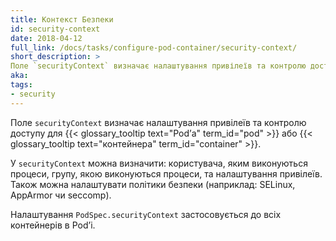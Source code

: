 ```yaml
---
title: Контекст Безпеки
id: security-context
date: 2018-04-12
full_link: /docs/tasks/configure-pod-container/security-context/
short_description: >
Поле `securityContext` визначає налаштування привілеїв та контролю доступу для Podʼа або контейнера.
aka: 
tags:
- security
---
```

 Поле `securityContext` визначає налаштування привілеїв та контролю доступу для {{< glossary_tooltip text="Podʼа" term_id="pod" >}} або
{{< glossary_tooltip text="контейнера" term_id="container" >}}.

<!--more-->

У `securityContext` можна визначити: користувача, яким виконуються процеси, групу, якою виконуються процеси, та налаштування привілеїв. Також можна налаштувати політики безпеки (наприклад: SELinux, AppArmor чи seccomp).

Налаштування `PodSpec.securityContext` застосовується до всіх контейнерів в Podʼі.
